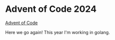 # Advent of Code 2024

[Advent of Code](https://adventofcode.com/)

Here we go again! This year I'm working in golang.
